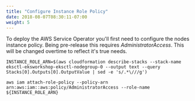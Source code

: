 ```yaml
---
title: "Configure Instance Role Policy"
date: 2018-08-07T08:30:11-07:00
weight: 5
---
```


To deploy the AWS Service Operator you'll first need to configure the nodes
instance policy. Being pre-release this requires *AdministratorAccess*. This
will be changed overtime to reflect it's true needs.

```
INSTANCE_ROLE_ARN=$(aws cloudformation describe-stacks --stack-name eksctl-eksworkshop-eksctl-nodegroup-0 --output text --query Stacks[0].Outputs[0].OutputValue | sed -e 's/.*\///g')

aws iam attach-role-policy --policy-arn arn:aws:iam::aws:policy/AdministratorAccess --role-name ${INSTANCE_ROLE_ARN}
```

